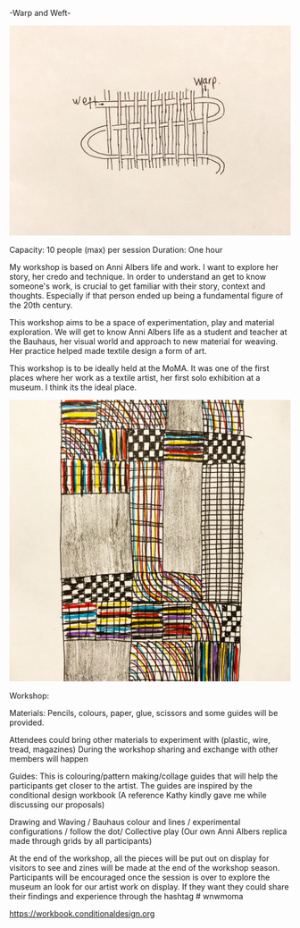 -Warp and Weft-

![](img/wnw.JPG) 

Capacity: 10 people (max) per session
Duration: One hour


My workshop is based on Anni Albers life and work. I want to explore her story, her credo and technique. 
In order to understand an get to know someone's work, is crucial to get familiar with their story, context 
and thoughts. Especially if that person ended up being a fundamental figure of the 20th century. 

This workshop aims to be a space of experimentation, play and material exploration. We will get to know 
Anni Albers life as a student and teacher at the Bauhaus, her visual world and approach to new material for 
weaving. Her practice helped made textile design a form of art.  

This workshop is to be ideally held at the MoMA. It was one of the first places where her work as a textile 
artist, her first solo exhibition at a museum. I think its the ideal place.

![](img/ann.jpg)


Workshop:

Materials: Pencils, colours,  paper, glue, scissors and some guides will be provided.

Attendees could bring other materials to experiment with (plastic, wire, tread, magazines) During the workshop 
sharing and exchange with other members will happen

Guides: This is colouring/pattern making/collage guides that will help the participants get closer to the 
artist. The guides are inspired by the conditional design workbook (A reference Kathy kindly gave me while 
discussing our proposals) 


Drawing and Waving / Bauhaus colour and lines / experimental configurations / follow the dot/ Collective 
play (Our own Anni Albers replica made through grids by all participants)


At the end of the workshop, all the pieces will be put out on display for visitors to see and zines will be 
made at the end of the workshop season. Participants will be encouraged once the session is over to explore 
the museum an look for our artist work on display. If they want they could share their findings and experience 
through the hashtag # wnwmoma


https://workbook.conditionaldesign.org
